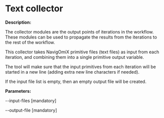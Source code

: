 # Text collector 

**Description:** 

The collector modules are the output points of iterations in the workflow. These
modules can be used to propagate the results from the iterations to the rest of
the workflow.

This collector takes NavigOmiX primitive files (text files) as input from 
each iteration, and combining them into a single primitive output variable.

The tool will make sure that the input primitives from each iteration will be 
started in a new line (adding extra new line characters if needed).

If the input file list is empty, then an empty output file will be created.

**Parameters:**

--input-files <comma separated list of primitive files from each iteration> [mandatory]

--output-file <path to the output primitive file> [mandatory]   
